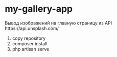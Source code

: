 <h1>my-gallery-app</h1>
<p>Вывод изображений на главную страницу
из API https://api.unsplash.com/</p>
</ul>
<ol>
<li>copy repository</li>
<li>composer install</li>
<li>php artisan serve</li>
</ol>
